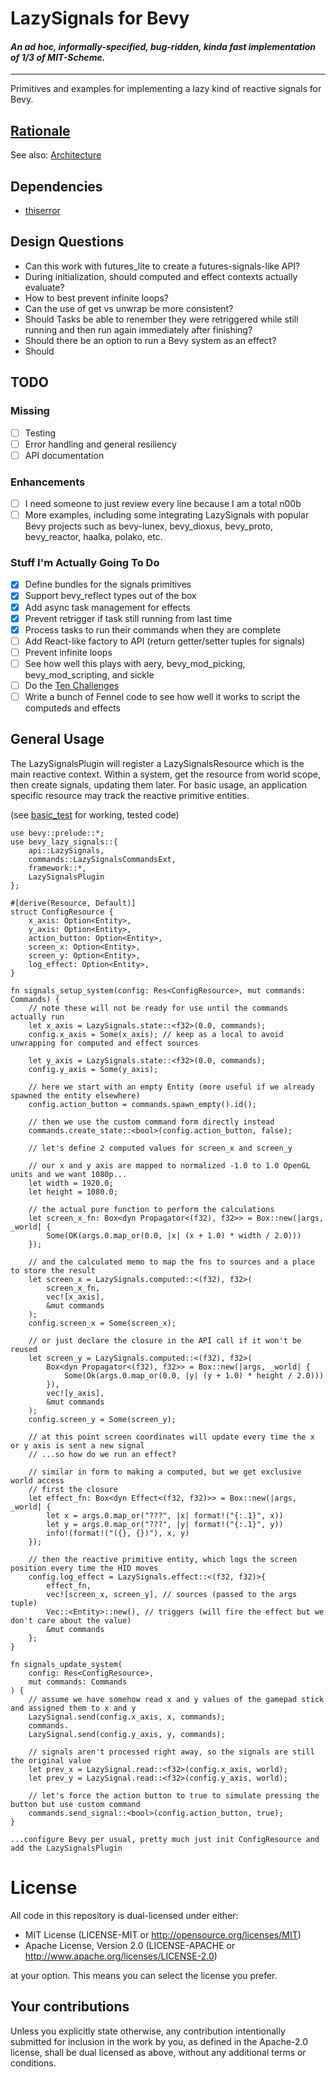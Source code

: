 # LazySignals for Bevy

#### _An ad hoc, informally-specified, bug-ridden, kinda fast implementation of 1/3 of MIT-Scheme._

---

Primitives and examples for implementing a lazy kind of reactive signals for Bevy.

## [Rationale](rationale.md)

See also: [Architecture](architecture.md)

## Dependencies

- [thiserror](https://github.com/dtolnay/thiserror)

## Design Questions

- Can this work with futures_lite to create a futures-signals-like API?
- During initialization, should computed and effect contexts actually evaluate?
- How to best prevent infinite loops?
- Can the use of get vs unwrap be more consistent?
- Should Tasks be able to renember they were retriggered while still running and then run again immediately after finishing?
- Should there be an option to run a Bevy system as an effect?
- Should

## TODO

### Missing

- [ ] Testing
- [ ] Error handling and general resiliency
- [ ] API documentation

### Enhancements

- [ ] I need someone to just review every line because I am a total n00b
- [ ] More examples, including some integrating LazySignals with popular Bevy projects
      such as bevy-lunex, bevy_dioxus, bevy_proto, bevy_reactor, haalka, polako, etc.

### Stuff I'm Actually Going To Do

- [x] Define bundles for the signals primitives
- [x] Support bevy_reflect types out of the box
- [x] Add async task management for effects
- [x] Prevent retrigger if task still running from last time
- [x] Process tasks to run their commands when they are complete
- [ ] Add React-like factory to API (return getter/setter tuples for signals)
- [ ] Prevent infinite loops
- [ ] See how well this plays with aery, bevy_mod_picking, bevy_mod_scripting, and sickle
- [ ] Do the [Ten Challenges](https://github.com/bevyengine/bevy/discussions/11100)
- [ ] Write a bunch of Fennel code to see how well it works to script the computeds and effects

## General Usage

The LazySignalsPlugin will register a LazySignalsResource which is the main reactive context.
Within a system, get the resource from world scope, then create signals, updating them later.
For basic usage, an application specific resource may track the reactive primitive entities.

(see [basic_test](examples/basic_test.rs) for working, tested code)

```
use bevy::prelude::*;
use bevy_lazy_signals::{
    api::LazySignals,
    commands::LazySignalsCommandsExt,
    framework::*,
    LazySignalsPlugin
};

#[derive(Resource, Default)]
struct ConfigResource {
    x_axis: Option<Entity>,
    y_axis: Option<Entity>,
    action_button: Option<Entity>,
    screen_x: Option<Entity>,
    screen_y: Option<Entity>,
    log_effect: Option<Entity>,
}

fn signals_setup_system(config: Res<ConfigResource>, mut commands: Commands) {
    // note these will not be ready for use until the commands actually run
    let x_axis = LazySignals.state::<f32>(0.0, commands);
    config.x_axis = Some(x_axis); // keep as a local to avoid unwrapping for computed and effect sources

    let y_axis = LazySignals.state::<f32>(0.0, commands);
    config.y_axis = Some(y_axis);

    // here we start with an empty Entity (more useful if we already spawned the entity elsewhere)
    config.action_button = commands.spawn_empty().id();

    // then we use the custom command form directly instead
    commands.create_state::<bool>(config.action_button, false);

    // let's define 2 computed values for screen_x and screen_y

    // our x and y axis are mapped to normalized -1.0 to 1.0 OpenGL units and we want 1080p...
    let width = 1920.0;
    let height = 1080.0;

    // the actual pure function to perform the calculations
    let screen_x_fn: Box<dyn Propagator<(f32), f32>> = Box::new(|args, _world| {
        Some(OK(args.0.map_or(0.0, |x| (x + 1.0) * width / 2.0)))
    });

    // and the calculated memo to map the fns to sources and a place to store the result
    let screen_x = LazySignals.computed::<(f32), f32>(
        screen_x_fn,
        vec![x_axis],
        &mut commands
    );
    config.screen_x = Some(screen_x);

    // or just declare the closure in the API call if it won't be reused
    let screen_y = LazySignals.computed::<(f32), f32>(
        Box<dyn Propagator<(f32), f32>> = Box::new(|args, _world| {
            Some(Ok(args.0.map_or(0.0, |y| (y + 1.0) * height / 2.0)))
        }),
        vec![y_axis],
        &mut commands
    );
    config.screen_y = Some(screen_y);

    // at this point screen coordinates will update every time the x or y axis is sent a new signal
    // ...so how do we run an effect?

    // similar in form to making a computed, but we get exclusive world access
    // first the closure
    let effect_fn: Box<dyn Effect<(f32, f32)>> = Box::new(|args, _world| {
        let x = args.0.map_or("???", |x| format!("{:.1}", x))
        let y = args.0.map_or("???", |y| format!("{:.1}", y))
        info!(format!("({}, {})"), x, y)
    });

    // then the reactive primitive entity, which logs the screen position every time the HID moves
    config.log_effect = LazySignals.effect::<(f32, f32)>{
        effect_fn,
        vec![screen_x, screen_y], // sources (passed to the args tuple)
        Vec::<Entity>::new(), // triggers (will fire the effect but we don't care about the value)
        &mut commands
    };
}

fn signals_update_system(
    config: Res<ConfigResource>,
    mut commands: Commands
) {
    // assume we have somehow read x and y values of the gamepad stick and assigned them to x and y
    LazySignal.send(config.x_axis, x, commands);
    commands.
    LazySignal.send(config.y_axis, y, commands);

    // signals aren't processed right away, so the signals are still the original value
    let prev_x = LazySignal.read::<f32>(config.x_axis, world);
    let prev_y = LazySignal.read::<f32>(config.y_axis, world);

    // let's force the action button to true to simulate pressing the button but use custom command
    commands.send_signal::<bool>(config.action_button, true);
}

...configure Bevy per usual, pretty much just init ConfigResource and add the LazySignalsPlugin
```

# License

All code in this repository is dual-licensed under either:

- MIT License (LICENSE-MIT or http://opensource.org/licenses/MIT)
- Apache License, Version 2.0 (LICENSE-APACHE or http://www.apache.org/licenses/LICENSE-2.0)

at your option. This means you can select the license you prefer.

## Your contributions

Unless you explicitly state otherwise, any contribution intentionally submitted for inclusion in the work by you, as defined in the Apache-2.0 license, shall be dual licensed as above, without any additional terms or conditions.
